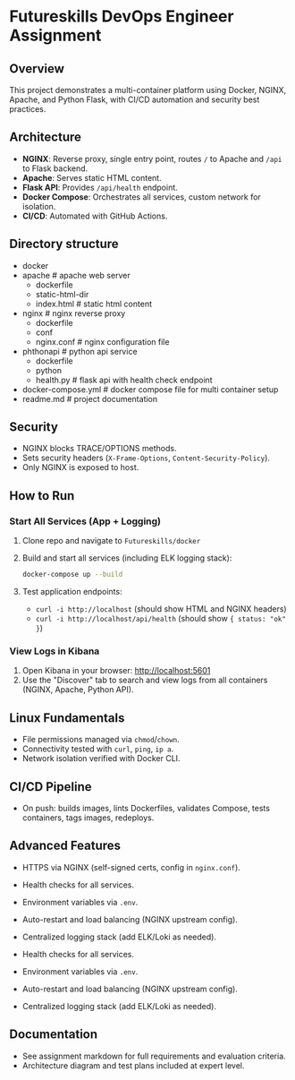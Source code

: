 # Futureskills DevOps Engineer Assignment

## Overview

This project demonstrates a multi-container platform using Docker, NGINX, Apache, and Python Flask, with CI/CD automation and security best practices.

## Architecture

- **NGINX**: Reverse proxy, single entry point, routes `/` to Apache and `/api` to Flask backend.
- **Apache**: Serves static HTML content.
- **Flask API**: Provides `/api/health` endpoint.
- **Docker Compose**: Orchestrates all services, custom network for isolation.
- **CI/CD**: Automated with GitHub Actions.

## Directory structure

- docker
- apache # apache web server
  - dockerfile
  - static-html-dir
  - index.html # static html content
- nginx # nginx reverse proxy
  - dockerfile
  - conf
  - nginx.conf # nginx configuration file
- phthonapi # python api service
  - dockerfile
  - python
  - health.py # flask api with health check endpoint
- docker-compose.yml # docker compose file for multi container setup
- readme.md # project documentation

## Security

- NGINX blocks TRACE/OPTIONS methods.
- Sets security headers (`X-Frame-Options`, `Content-Security-Policy`).
- Only NGINX is exposed to host.

## How to Run

### Start All Services (App + Logging)

1. Clone repo and navigate to `Futureskills/docker`
2. Build and start all services (including ELK logging stack):

   ```bash
   docker-compose up --build
   ```

3. Test application endpoints:
   - `curl -i http://localhost` (should show HTML and NGINX headers)
   - `curl -i http://localhost/api/health` (should show `{ status: "ok" }`)

### View Logs in Kibana

1. Open Kibana in your browser: [http://localhost:5601](http://localhost:5601)
2. Use the "Discover" tab to search and view logs from all containers (NGINX, Apache, Python API).

## Linux Fundamentals

- File permissions managed via `chmod`/`chown`.
- Connectivity tested with `curl`, `ping`, `ip a`.
- Network isolation verified with Docker CLI.

## CI/CD Pipeline

- On push: builds images, lints Dockerfiles, validates Compose, tests containers, tags images, redeploys.

## Advanced Features

- HTTPS via NGINX (self-signed certs, config in `nginx.conf`).
- Health checks for all services.
- Environment variables via `.env`.
- Auto-restart and load balancing (NGINX upstream config).
- Centralized logging stack (add ELK/Loki as needed).

- Health checks for all services.
- Environment variables via `.env`.
- Auto-restart and load balancing (NGINX upstream config).
- Centralized logging stack (add ELK/Loki as needed).

## Documentation

- See assignment markdown for full requirements and evaluation criteria.
- Architecture diagram and test plans included at expert level.
